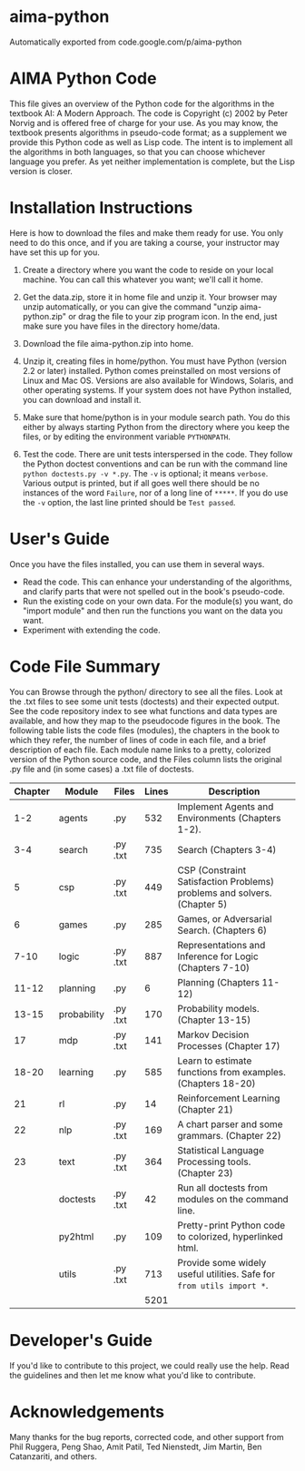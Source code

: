 # aima-python
Automatically exported from code.google.com/p/aima-python

# AIMA Python Code

This file gives an overview of the Python code for the algorithms in the textbook AI: A Modern Approach.
The code is Copyright (c) 2002 by Peter Norvig and is offered free of charge for your use.
As you may know, the textbook presents algorithms in pseudo-code format; as a supplement we provide this Python
code as well as Lisp code. The intent is to implement all the algorithms in both languages, so that you can choose
whichever language you prefer.
As yet neither implementation is complete, but the Lisp version is closer.

# Installation Instructions

Here is how to download the files and make them ready for use. You only need to do this once, and if you are taking a course,
your instructor may have set this up for you.

1.  Create a directory where you want the code to reside on your local machine.
    You can call this whatever you want; we'll call it home.

2.  Get the data.zip, store it in home file and unzip it. Your browser may unzip automatically, or you can give the
    command "unzip aima-python.zip" or drag the file to your zip program icon. In the end, just make sure you have files in
    the directory home/data.

3.  Download the file aima-python.zip into home.

4.  Unzip it, creating files in home/python. You must have Python (version 2.2 or
    later) installed. Python comes preinstalled on most versions of Linux and Mac OS.
    Versions are also available for Windows, Solaris, and other operating systems.
    If your system does not have Python installed, you can download and install it.

5.  Make sure that home/python is in your module search path. You do this either by always
    starting Python from the directory where you keep the files, or by editing the environment
    variable `PYTHONPATH`.

6.  Test the code. There are unit tests interspersed in the code. They follow the Python
    doctest conventions and can be run
    with the command line `python doctests.py -v *.py`. The `-v` is optional; it means `verbose`.
    Various output is printed, but if all goes well there should be no instances of the word
    `Failure`, nor of a long line of `*****`. If you do use
    the `-v` option, the last line printed should be `Test passed`.

# User's Guide

Once you have the files installed, you can use them in several ways.

* Read the code. This can enhance your understanding of the algorithms, and clarify parts that were not spelled out
  in the book's pseudo-code.
* Run the existing code on your own data. For the module(s) you want, do "import module" and then run the
  functions you want on the data you want.
* Experiment with extending the code.

# Code File Summary

You can Browse through the python/ directory to see all the files.
Look at the .txt files to see some unit tests (doctests) and their expected output.
See the code repository index to see what functions and data types are available, and how they map to the pseudocode figures in the book.
The following table lists the code files (modules), the chapters in the book to which they refer, the number of lines of code in each file, and a brief description of each file. Each module name links to a pretty, colorized version of the Python source code, and the Files column lists the original .py file and (in some cases) a .txt file of doctests.

| Chapter	| Module	    | Files    | Lines  | Description |
|---------|-------------|----------|--------|-------------|
| 1-2	    | agents      |.py	     | 532    | Implement Agents and Environments (Chapters 1-2). |
| 3-4	    | search	    |.py .txt  | 735    | Search (Chapters 3-4) |
| 5	      | csp	        |.py .txt  | 449    | CSP (Constraint Satisfaction Problems) problems and solvers. (Chapter 5) |
| 6	      | games	      | .py	     | 285    | Games, or Adversarial Search. (Chapters 6) |
| 7-10    |	logic	      | .py .txt | 887    | Representations and Inference for Logic (Chapters 7-10) |
| 11-12	  | planning    | .py	     | 6	    | Planning (Chapters 11-12) |
| 13-15	  | probability	| .py .txt | 170    | Probability models. (Chapter 13-15) |
| 17      |	mdp	        | .py .txt | 141    | Markov Decision Processes (Chapter 17) |
| 18-20	  | learning    | .py	     | 585    | Learn to estimate functions from examples. (Chapters 18-20) |
| 21      | rl          | .py	     | 14	    | Reinforcement Learning (Chapter 21) |
| 22      | nlp	        | .py .txt | 169    | A chart parser and some grammars. (Chapter 22) |
| 23	    | text        | .py .txt | 364    | Statistical Language Processing tools. (Chapter 23) |
|	        | doctests	  | .py .txt | 42	    | Run all doctests from modules on the command line. |
|	        | py2html	    | .py	     | 109    | Pretty-print Python code to colorized, hyperlinked html. |
|         | utils	      | .py .txt | 713    | Provide some widely useful utilities. Safe for `from utils import *`.
|         |             |          | 5201   | |

# Developer's Guide

If you'd like to contribute to this project, we could really use the help. Read the guidelines and then let me know what you'd like to contribute.

# Acknowledgements

Many thanks for the bug reports, corrected code, and other support from Phil Ruggera, Peng Shao, Amit Patil, Ted Nienstedt, Jim Martin, Ben Catanzariti, and others.
